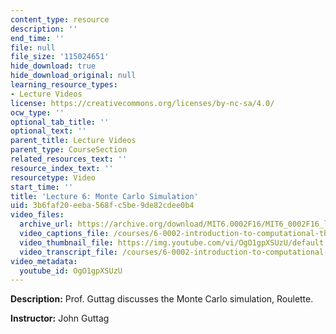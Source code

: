 ```yaml
---
content_type: resource
description: ''
end_time: ''
file: null
file_size: '115024651'
hide_download: true
hide_download_original: null
learning_resource_types:
- Lecture Videos
license: https://creativecommons.org/licenses/by-nc-sa/4.0/
ocw_type: ''
optional_tab_title: ''
optional_text: ''
parent_title: Lecture Videos
parent_type: CourseSection
related_resources_text: ''
resource_index_text: ''
resourcetype: Video
start_time: ''
title: 'Lecture 6: Monte Carlo Simulation'
uid: 3b6faf20-eeba-568f-c5be-9de82cdee0b4
video_files:
  archive_url: https://archive.org/download/MIT6.0002F16/MIT6_0002F16_lec06_300k.mp4
  video_captions_file: /courses/6-0002-introduction-to-computational-thinking-and-data-science-fall-2016/0a7a61628fed5a67b11469d56d7e521e_OgO1gpXSUzU.vtt
  video_thumbnail_file: https://img.youtube.com/vi/OgO1gpXSUzU/default.jpg
  video_transcript_file: /courses/6-0002-introduction-to-computational-thinking-and-data-science-fall-2016/151e6f3b485d7153f373129690094717_OgO1gpXSUzU.pdf
video_metadata:
  youtube_id: OgO1gpXSUzU
---
```


**Description:** Prof. Guttag discusses the Monte Carlo simulation, Roulette.

**Instructor:** John Guttag

